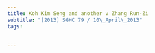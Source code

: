 ```yaml
---
title: Koh Kim Seng and another v Zhang Run-Zi 
subtitle: "[2013] SGHC 79 / 10\_April\_2013"
tags:


---
```


